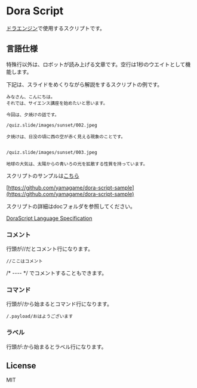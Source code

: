 # Dora Script

[ドラエンジン](https://github.com/yamagame/dora-engine)で使用するスクリプトです。

## 言語仕様

特殊行以外は、ロボットが読み上げる文章です。空行は1秒のウエイトとして機能します。

下記は、スライドをめくりながら解説をするスクリプトの例です。

```
みなさん、こんにちは。
それでは、サイエンス講座を始めたいと思います。

今回は、夕焼けの話です。

/quiz.slide/images/sunset/002.jpeg

夕焼けは、日没の頃に西の空が赤く見える現象のことです。


/quiz.slide/images/sunset/003.jpeg

地球の大気は、太陽からの青いろの光を拡散する性質を持っています。
```

スクリプトのサンプルは[こちら](https://github.com/yamagame/https://github.com/yamagame/dora-script-sample)

[https://github.com/yamagame/dora-script-sample](https://github.com/yamagame/dora-script-sample)

スクリプトの詳細はdocフォルダを参照してください。

[DoraScript Language Specification](./doc/README.md)

### コメント

行頭が//だとコメント行になります。

```
//ここはコメント
```

/* ---- */ でコメントすることもできます。

### コマンド

行頭が/から始まるとコマンド行になります。

```
/.payload/おはようございます
```

### ラベル

行頭が:から始まるとラベル行になります。

## License

  MIT
